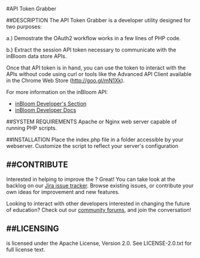 #API Token Grabber

##DESCRIPTION
The API Token Grabber is a developer utility designed for two
purposes:

  a.) Demostrate the OAuth2 workflow works in a few lines of PHP code.

  b.) Extract the session API token necessary to communicate with 
      the inBloom data store APIs.

Once that API token is in hand, you can use the token to interact with
the APIs without code using curl or tools like the Advanced API
Client available in the Chrome Web Store (http://goo.gl/mN1Xk).

For more information on the inBloom API:

- [inBloom Developer's Section](https://inbloom.org/for-developers)
- [inBloom Developer Docs](https://inbloom.org/developer-documentation)

##SYSTEM REQUIREMENTS
Apache or Nginx web server capable of running PHP scripts.

##INSTALLATION
Place the index.php file in a folder accessible by your webserver. Customize the script to reflect your server's configuration

##CONTRIBUTE
---
Interested in helping to improve the ? Great! You can take look at the backlog on our [Jira issue tracker](https://support.inbloom.org "Jira"). Browse existing issues, or contribute your own ideas for improvement and new features.

Looking to interact with other developers interested in changing the future of education? Check out our [community forums](https://forums.inbloom.org/ "Forums"), and join the conversation!

##LICENSING
---
 is licensed under the Apache License, Version 2.0. See LICENSE-2.0.txt for full license text.
